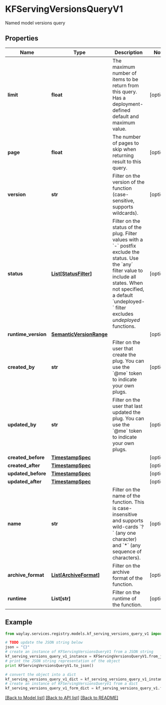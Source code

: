 # KFServingVersionsQueryV1

Named model versions query

## Properties

Name | Type | Description | Notes
------------ | ------------- | ------------- | -------------
**limit** | **float** | The maximum number of items to be return from this query. Has a deployment-defined default and maximum value. | [optional] 
**page** | **float** | The number of pages to skip when returning result to this query. | [optional] 
**version** | **str** | Filter on the version of the function (case-sensitive, supports wildcards). | [optional] 
**status** | [**List[StatusFilter]**](StatusFilter.md) | Filter on the status of the plug. Filter values with a &#x60;-&#x60; postfix exclude the status. Use the &#x60;any&#x60; filter value to include all states. When not specified, a default &#x60;undeployed-&#x60; filter excludes _undeployed_ functions. | [optional] 
**runtime_version** | [**SemanticVersionRange**](SemanticVersionRange.md) |  | [optional] 
**created_by** | **str** | Filter on the user that create the plug. You can use the &#x60;@me&#x60; token to indicate your own plugs. | [optional] 
**updated_by** | **str** | Filter on the user that last updated the plug. You can use the &#x60;@me&#x60; token to indicate your own plugs. | [optional] 
**created_before** | [**TimestampSpec**](TimestampSpec.md) |  | [optional] 
**created_after** | [**TimestampSpec**](TimestampSpec.md) |  | [optional] 
**updated_before** | [**TimestampSpec**](TimestampSpec.md) |  | [optional] 
**updated_after** | [**TimestampSpec**](TimestampSpec.md) |  | [optional] 
**name** | **str** | Filter on the name of the function. This is case-insensitive and supports wild-cards &#x60;?&#x60; (any one character) and &#x60;*&#x60; (any sequence of characters). | [optional] 
**archive_format** | [**List[ArchiveFormat]**](ArchiveFormat.md) | Filter on the archive format of the function. | [optional] 
**runtime** | **List[str]** | Filter on the runtime of the function. | [optional] 

## Example

```python
from waylay.services.registry.models.kf_serving_versions_query_v1 import KFServingVersionsQueryV1

# TODO update the JSON string below
json = "{}"
# create an instance of KFServingVersionsQueryV1 from a JSON string
kf_serving_versions_query_v1_instance = KFServingVersionsQueryV1.from_json(json)
# print the JSON string representation of the object
print KFServingVersionsQueryV1.to_json()

# convert the object into a dict
kf_serving_versions_query_v1_dict = kf_serving_versions_query_v1_instance.to_dict()
# create an instance of KFServingVersionsQueryV1 from a dict
kf_serving_versions_query_v1_form_dict = kf_serving_versions_query_v1.from_dict(kf_serving_versions_query_v1_dict)
```
[[Back to Model list]](../README.md#documentation-for-models) [[Back to API list]](../README.md#documentation-for-api-endpoints) [[Back to README]](../README.md)


